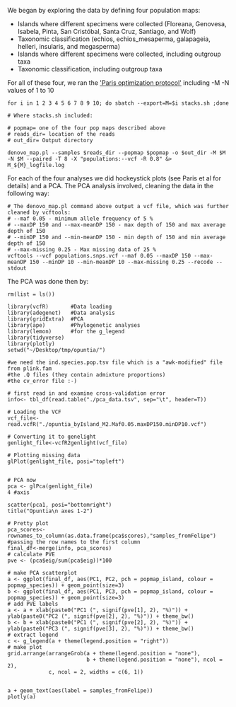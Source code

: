 We began by exploring the data by defining four population maps:

- Islands where different specimens were collected (Floreana, Genovesa, Isabela, Pinta, San Cristóbal, Santa Cruz, Santiago, and Wolf)
- Taxonomic classification (echios, echios_mesaperma, galapageia, helleri, insularis, and megasperma)
- Islands where different specimens were collected, including outgroup taxa
- Taxonomic classification, including outgroup taxa

For all of these four, we ran the ['Paris optimization protocol'](https://besjournals.onlinelibrary.wiley.com/doi/10.1111/2041-210X.12775) including -M -N values of 1 to 10

```
for i in 1 2 3 4 5 6 7 8 9 10; do sbatch --export=M=$i stacks.sh ;done

# Where stacks.sh included:

# popmap= one of the four pop maps described above
# reads_dir= location of the reads
# out_dir= Output directory

denovo_map.pl --samples $reads_dir --popmap $popmap -o $out_dir -M $M -N $M --paired -T 8 -X "populations:--vcf -R 0.8" &> M_${M}_logfile.log
```

For each of the four analyses we did hockeystick plots (see Paris et al for details) and a PCA. The PCA analysis involved, cleaning the data in the following way:
```
# The denovo_map.pl command above output a vcf file, which was further cleaned by vcftools:
# --maf 0.05 - minimum allele frequency of 5 %
# --maxDP 150 and --max-meanDP 150 - max depth of 150 and max average depth of 150
# --minDP 150 and --min-meanDP 150 - min depth of 150 and min average depth of 150
# --max-missing 0.25 - Max missing data of 25 %
vcftools --vcf populations.snps.vcf --maf 0.05 --maxDP 150 --max-meanDP 150 --minDP 10 --min-meanDP 10 --max-missing 0.25 --recode --stdout
```
The PCA was done then by:

```
rm(list = ls())

library(vcfR)       #Data loading
library(adegenet)   #Data analysis
library(gridExtra)  #PCA
library(ape)        #Phylogenetic analyses
library(lemon)      #for the g_legend
library(tidyverse)
library(plotly)
setwd("~/Desktop/tmp/opuntia/")

#we need the ind.species.pop.tsv file which is a "awk-modified" file from plink.fam
#the .Q files (they contain admixture proportions)
#the cv_error file :-)

# first read in and examine cross-validation error
info<- tbl_df(read.table("./pca_data.tsv", sep="\t", header=T))

# Loading the VCF
vcf_file<-read.vcfR("./opuntia_byIsland_M2.Maf0.05.maxDP150.minDP10.vcf")

# Converting it to genelight
genlight_file<-vcfR2genlight(vcf_file)

# Plotting missing data
glPlot(genlight_file, posi="topleft")


# PCA now
pca <- glPca(genlight_file)
4 #axis

scatter(pca1, posi="bottomright")
title("Opuntia\n axes 1-2")

# Pretty plot
pca_scores<-rownames_to_column(as.data.frame(pca$scores),"samples_fromFelipe") #passing the row names to the first column
final_df<-merge(info, pca_scores)
# calculate PVE
pve <- (pca$eig/sum(pca$eig))*100

# make PCA scatterplot
a <- ggplot(final_df, aes(PC1, PC2, pch = popmap_island, colour = popmap_species)) + geom_point(size=3)
b <- ggplot(final_df, aes(PC1, PC3, pch = popmap_island, colour = popmap_species)) + geom_point(size=3)
# add PVE labels
a <- a + xlab(paste0("PC1 (", signif(pve[1], 2), "%)")) + ylab(paste0("PC2 (", signif(pve[2], 2), "%)")) + theme_bw()
b <- b + xlab(paste0("PC1 (", signif(pve[2], 2), "%)")) + ylab(paste0("PC3 (", signif(pve[3], 2), "%)")) + theme_bw()
# extract legend
c <- g_legend(a + theme(legend.position = "right"))
# make plot
grid.arrange(arrangeGrob(a + theme(legend.position = "none"),
                         b + theme(legend.position = "none"), ncol = 2),
             c, ncol = 2, widths = c(6, 1))


a + geom_text(aes(label = samples_fromFelipe))
plotly(a)
```

